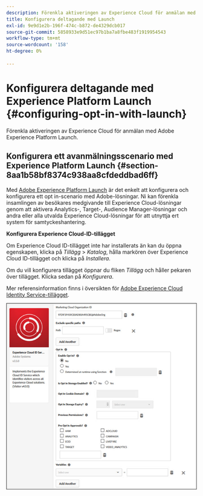 ```yaml
---
description: Förenkla aktiveringen av Experience Cloud för anmälan med Adobe Experience Platform Launch.
title: Konfigurera deltagande med Launch
exl-id: 9e9d1e2b-196f-474c-b872-de4329dcb017
source-git-commit: 5858933e9d51ec97b1ba7a8fbe483f1919954543
workflow-type: tm+mt
source-wordcount: '158'
ht-degree: 0%

---
```


# Konfigurera deltagande med Experience Platform Launch {#configuring-opt-in-with-launch}

Förenkla aktiveringen av Experience Cloud för anmälan med Adobe Experience Platform Launch.

## Konfigurera ett avanmälningsscenario med Experience Platform Launch {#section-8aa1b58bf8374c938aa8cfdeddbad6ff}

Med [Adobe Experience Platform Launch](https://experienceleague.adobe.com/docs/experience-platform/tags/home.html?lang=sv) är det enkelt att konfigurera och konfigurera ett opt in-scenario med Adobe-lösningar. Ni kan förenkla insamlingen av besökares medgivande till Experience Cloud-lösningar genom att aktivera Analytics-, Target-, Audience Manager-lösningar och andra eller alla utvalda Experience Cloud-lösningar för att utnyttja ert system för samtyckeshantering.

**Konfigurera Experience Cloud-ID-tillägget**

Om Experience Cloud ID-tillägget inte har installerats än kan du öppna egenskapen, klicka på *Tillägg* > *Katalog*, hålla markören över Experience Cloud ID-tillägget och klicka på *Installera*.

Om du vill konfigurera tillägget öppnar du fliken *Tillägg* och håller pekaren över tillägget. Klicka sedan på *Konfigurera*.

Mer referensinformation finns i översikten för [Adobe Experience Cloud Identity Service-tillägget](https://experienceleague.adobe.com/docs/experience-platform/tags/extensions/client/id-service/overview.html?lang=sv-SE).

![](assets/optin-launch.jpg)
